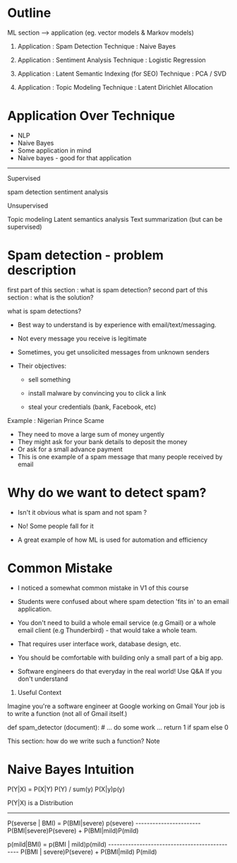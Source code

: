 # Outline

ML section --> application
(eg. vector models & Markov models)

1. Application : Spam Detection
   Technique   : Naive Bayes

2. Application : Sentiment Analysis
   Technique   : Logistic Regression

3. Application : Latent Semantic Indexing (for SEO)
   Technique   : PCA / SVD

4. Application : Topic Modeling
   Technique   : Latent Dirichlet Allocation


# Application Over Technique

- NLP
- Naive Bayes
- Some application in mind
- Naive bayes - good for that application

-----

Supervised     

spam detection
sentiment analysis

Unsupervised

Topic modeling
Latent semantics analysis
Text summarization (but can be supervised)

# Spam detection - problem description

first part of this section : what is spam detection?
second part of this section : what is the solution?

what is spam detections?

- Best way to understand is by experience with email/text/messaging.

- Not every message you receive is legitimate

- Sometimes, you get unsolicited messages from unknown senders

- Their objectives:

    - sell something

    - install malware by convincing you to click a link

    - steal your credentials (bank, Facebook, etc)

Example : Nigerian Prince Scame

- They need to move a large sum of money urgently
- They might ask for your bank details to deposit the money
- Or ask for a small advance payment
- This is one example of a spam message that many people received by email

# Why do we want to detect spam?

- Isn't it obvious what is spam and not spam ? 
- No! Some people fall for it

- A great example of how ML is used for automation and efficiency

# Common Mistake

- I noticed a somewhat common mistake in V1 of this course
- Students were confused about where spam detection 'fits in' to an email application.

- You don't need to build a whole email service (e.g Gmail) or a whole email client (e.g Thunderbird) - that would take a whole team.

- That requires user interface work, database design, etc.

- You should be comfortable with building only a small part of a big app.

- Software engineers do that everyday in the real world!
    Use Q&A If you don't understand

1. Useful Context

Imagine you're a software engineer at Google working on Gmail
Your job is to write a function (not all of Gmail itself.)

def spam_detector (document):
    # ... do some work ...
    return 1 if spam else 0

This section: how do we write such a function?
Note 

# Naive Bayes Intuition

P(Y|X) = P(X|Y) P(Y) / sum(y) P(X|y)p(y)


P(Y|X) is a Distribution


--------------------

P(severse | BMI) =  P(BMI|severe) p(severe)
                    -----------------------
                    P(BMI|severe)P(severe) + P(BMI|mild)P(mild)

p(mild|BMI) = p(BMI | mild)p(mild)
              ----------------------------------------------
              P(BMI | severe)P(severe) + P(BMI|mild) P(mild)


